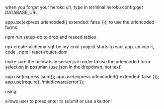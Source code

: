 when you forget your heroku url, type in terminal
heroku config:get DATABASE_URL

app.use(express.urlencoded({ extended: false }));
to use the urlencoded forms

npm run setup-db to drop and reseed tables

npx create-alchemy-sql-be my-cool-project
starts a react app.  cd into it, code .
npm i react-router-dom


make sure the below is in server.js in order to use the urlencoded form selection in postman (use json in the dropdown, not text)

app.use(express.json());
app.use(express.urlencoded({ extended: false }));
app.use(require('./middleware/error'));

using <form> allows user to press enter to submit or use a button!